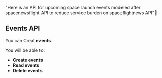 "Here is an API for upcoming space launch events modeled after spacenewsflight API to reduce service burden on spaceflightnews API"🚀

## Events API

You can Creat **events**.

You will be able to:

* **Create events** 
* **Read events** 
* **Delete events** 
